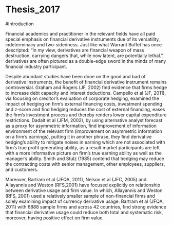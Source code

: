 # Thesis_2017

#Introduction 

Financial academics and practitioner in the relevant fields have all paid special emphasis on 
financial derivative instruments due of its versatility, indeterminacy and two-sidedness.
Just like what Warrant Buffet has once descripted: “In my view, derivatives are financial 
weapon of mass destruction, carrying dangers that, while now latent, are potentially 
lethal.”, derivatives are often pictured as a double-edge sword in the minds of many 
financial industry participant.

Despite abundant studies have been done on the good and bad of derivative instruments, the 
benefit of financial derivative instrument remains controversial. Graham and Rogers (JF, 
2002) find evidence that firms hedge to increase debt capacity and interest deductions. 
Campello et al (JF, 2011), via focusing on creditor’s evaluation of corporate hedging, 
examined the impact of hedging on firm’s external financing costs, investment spending 
and z-score and find hedging reduces the cost of external financing, eases the firm’s 
investment process and thereby renders lower capital expenditure restrictions. Dadalt et al 
(JFM, 2002), by using alternative analyst forecast as a proxy for asymmetric information, 
find improvement of information environment of the relevant firm (improvement on 
asymmetric information on a firm’s earnings), putting it in another phrase, they find 
derivative hedging’s ability to mitigate noises in earning which are not associated with 
firm’s true profit generating ability, as a result market participants are left with a more 
informative picture on firm’s true earning ability as well as the manager’s ability. Smith 
and Stulz (1985) contend that hedging may reduce the contracting costs with senior 
management, other employees, suppliers, and customers.

Moreover, Bartram et al (JFQA, 2011), Nelson et al (JFC, 2005) and Allayannis and 
Weston (RFS,2001) have focused explicitly on relationship between derivative usage and 
firm value. In which, Allayannis and Weston (RFS, 2001) used a relatively smaller sample 
of non-financial firms and solely examining impact of currency derivative usage. Bartram 
et al (JFQA, 2011) with 6888 sample firms and across 42 countries, find strong evidence 
that financial derivative usage could reduce both total and systematic risk, moreover, 
having positive effect on firm value.
